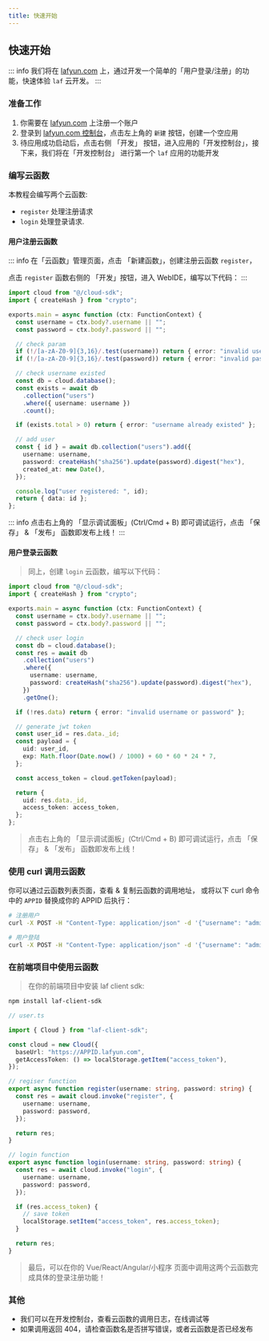 ```yaml
---
title: 快速开始
---
```


## 快速开始

::: info
我们将在 [lafyun.com](https://www.lafyun.com) 上，通过开发一个简单的「用户登录/注册」的功能，快速体验 `laf` 云开发。
:::

### 准备工作

1. 你需要在 [lafyun.com](https://console.lafyun.com) 上注册一个账户
2. 登录到 [lafyun.com 控制台](https://console.lafyun.com)，点击左上角的 `新建` 按钮，创建一个空应用
3. 待应用成功启动后，点击右侧 「开发」 按钮，进入应用的「开发控制台」，接下来，我们将在「开发控制台」 进行第一个 `laf` 应用的功能开发

### 编写云函数

本教程会编写两个云函数:

- `register` 处理注册请求
- `login` 处理登录请求.

#### 用户注册云函数

::: info
在「云函数」管理页面，点击 「新建函数」，创建注册云函数 `register`，

点击 `register` 函数右侧的 「开发」按钮，进入 WebIDE，编写以下代码：
:::

```ts
import cloud from "@/cloud-sdk";
import { createHash } from "crypto";

exports.main = async function (ctx: FunctionContext) {
  const username = ctx.body?.username || "";
  const password = ctx.body?.password || "";

  // check param
  if (!/[a-zA-Z0-9]{3,16}/.test(username)) return { error: "invalid username" };
  if (!/[a-zA-Z0-9]{3,16}/.test(password)) return { error: "invalid password" };

  // check username existed
  const db = cloud.database();
  const exists = await db
    .collection("users")
    .where({ username: username })
    .count();

  if (exists.total > 0) return { error: "username already existed" };

  // add user
  const { id } = await db.collection("users").add({
    username: username,
    password: createHash("sha256").update(password).digest("hex"),
    created_at: new Date(),
  });

  console.log("user registered: ", id);
  return { data: id };
};
```

::: info
点击右上角的 「显示调试面板」(Ctrl/Cmd + B) 即可调试运行，点击 「保存」 & 「发布」 函数即发布上线！
:::

#### 用户登录云函数

> 同上，创建 `login` 云函数，编写以下代码：

```ts
import cloud from "@/cloud-sdk";
import { createHash } from "crypto";

exports.main = async function (ctx: FunctionContext) {
  const username = ctx.body?.username || "";
  const password = ctx.body?.password || "";

  // check user login
  const db = cloud.database();
  const res = await db
    .collection("users")
    .where({
      username: username,
      password: createHash("sha256").update(password).digest("hex"),
    })
    .getOne();

  if (!res.data) return { error: "invalid username or password" };

  // generate jwt token
  const user_id = res.data._id;
  const payload = {
    uid: user_id,
    exp: Math.floor(Date.now() / 1000) + 60 * 60 * 24 * 7,
  };

  const access_token = cloud.getToken(payload);

  return {
    uid: res.data._id,
    access_token: access_token,
  };
};
```

> 点击右上角的 「显示调试面板」(Ctrl/Cmd + B) 即可调试运行，点击 「保存」 & 「发布」 函数即发布上线！

### 使用 curl 调用云函数

你可以通过云函数列表页面，查看 & 复制云函数的调用地址，
或将以下 curl 命令中的 `APPID` 替换成你的 APPID 后执行：

```bash
# 注册用户
curl -X POST -H "Content-Type: application/json" -d '{"username": "admin", "password": "admin"}' https://APPID.lafyun.com/register

# 用户登陆
curl -X POST -H "Content-Type: application/json" -d '{"username": "admin", "password": "admin"}' https://APPID.lafyun.com/login


```

### 在前端项目中使用云函数

> 在你的前端项目中安装 laf client sdk:

```bash
npm install laf-client-sdk
```

```ts
// user.ts

import { Cloud } from "laf-client-sdk";

const cloud = new Cloud({
  baseUrl: "https://APPID.lafyun.com",
  getAccessToken: () => localStorage.getItem("access_token"),
});

// regiser function
export async function register(username: string, password: string) {
  const res = await cloud.invoke("register", {
    username: username,
    password: password,
  });

  return res;
}

// login function
export async function login(username: string, password: string) {
  const res = await cloud.invoke("login", {
    username: username,
    password: password,
  });

  if (res.access_token) {
    // save token
    localStorage.setItem("access_token", res.access_token);
  }

  return res;
}
```

> 最后，可以在你的 Vue/React/Angular/小程序 页面中调用这两个云函数完成具体的登录注册功能！

### 其他

- 我们可以在开发控制台，查看云函数的调用日志，在线调试等
- 如果调用返回 404，请检查函数名是否拼写错误，或者云函数是否已经发布
